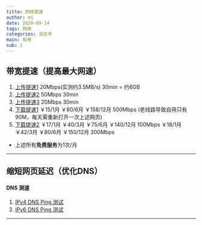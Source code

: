 ```yaml
---
title: 网络提速
author: m1
date: 2020-09-14
tags: 网络
categories: 浊技术
main: 有用
sub: 1
---
```

## 带宽提速（提高最大网速）

1. [上传提速1](https://www.speedtest.cn/tisu/kuandai)
    20Mbps(实测约3.5MB/s) 30min = 约6GB
2. [上传提速2](https://www.speedtest.cn/tisu/zhibo)
    50Mbps 30min
3. [上传提速3](https://detail.tmall.com/item.htm?spm=a230r.1.14.6.7c0e4a37WSiQqC&id=580030068191)
    20Mbps 30min
4. [下载提速1](https://www.speedtest.cn/tisu/kuandai)
    ￥15/1月 ￥80/6月 ￥158/12月 500Mbps (老线路导致自用只有90M，每天需重新打开一次上述网页)
5. [下载提速2](https://detail.tmall.com/item.htm?spm=a230r.1.14.6.7c0e4a37WSiQqC&id=580030068191)
    ￥17/1月 ￥40/3月 ￥75/6月 ￥140/12月 100Mbps
    ￥18/1月 ￥42/3月 ￥80/6月 ￥150/12月 200Mbps
* 上述所有**免费服务**为1次/月
---
## 缩短网页延迟（优化DNS）

#### DNS 测速

1. [IPv4 DNS Ping 测试](DNSJumper.zip)
2. [IPv6 DNS Ping 测试](Ping_IPv6_DNS.bat)
---
